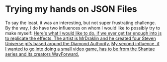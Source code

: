 # Trying my hands on JSON Files

To say the least, it was an interesting, but not super frustrating challenge. By the way, I do have two influences on whom I would like to possibly try to make myself:
[Here's what I would like to do, if we ever get far enough into js to replicate the effects. The artist is MrDraklin and he created four Steven Universe gifs based around the Diamond Authority.](https://mrdraklin.tumblr.com/post/149541063793/the-four-diamonds-of-steven-universe-re-edited)
[My second influence, if I wanted to go into doing a small video game, has to be from the Shantae series and its creators WayForward.](https://wayforward.com/wp-content/uploads/2014/07/Screen-Shot-03.png)
